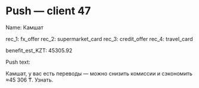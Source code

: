 # Push — client 47

Name: Камшат

rec_1: fx_offer
rec_2: supermarket_card
rec_3: credit_offer
rec_4: travel_card

benefit_est_KZT: 45305.92

Push text:

Камшат, у вас есть переводы — можно снизить комиссии и сэкономить ≈45 306 ₸. Узнать.

